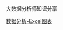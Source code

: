 大数据分析师知识分享

[数据分析-Excel图表](https://mp.weixin.qq.com/s?__biz=MzI4ODM4MDYwNA==&mid=2247483765&idx=1&sn=906138124633ce1178d3bf8aa0e6b4f8&chksm=ec3e02a6db498bb0c9f335de60c511fead3e5208e29bae7a4e4248be60d4c9682ba03250eb79&token=1690500345&lang=zh_CN#rd)


